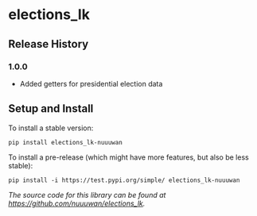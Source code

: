# elections_lk

## Release History

### 1.0.0

* Added getters for presidential election data


## Setup and Install

To install a stable version:

```
pip install elections_lk-nuuuwan
```

To install a pre-release (which might have more features, but also be
less stable):

```
pip install -i https://test.pypi.org/simple/ elections_lk-nuuuwan
```

*The source code for this library can be found at https://github.com/nuuuwan/elections_lk.*

